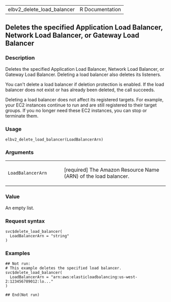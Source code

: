 <table style="width: 100%;">
<tbody>
<tr class="odd">
<td>elbv2_delete_load_balancer</td>
<td style="text-align: right;">R Documentation</td>
</tr>
</tbody>
</table>

## Deletes the specified Application Load Balancer, Network Load Balancer, or Gateway Load Balancer

### Description

Deletes the specified Application Load Balancer, Network Load Balancer,
or Gateway Load Balancer. Deleting a load balancer also deletes its
listeners.

You can't delete a load balancer if deletion protection is enabled. If
the load balancer does not exist or has already been deleted, the call
succeeds.

Deleting a load balancer does not affect its registered targets. For
example, your EC2 instances continue to run and are still registered to
their target groups. If you no longer need these EC2 instances, you can
stop or terminate them.

### Usage

    elbv2_delete_load_balancer(LoadBalancerArn)

### Arguments

<table>
<colgroup>
<col style="width: 35%" />
<col style="width: 65%" />
</colgroup>
<tbody>
<tr class="odd">
<td><code
id="elbv2_delete_load_balancer_:_LoadBalancerArn">LoadBalancerArn</code></td>
<td><p>[required] The Amazon Resource Name (ARN) of the load
balancer.</p></td>
</tr>
</tbody>
</table>

### Value

An empty list.

### Request syntax

    svc$delete_load_balancer(
      LoadBalancerArn = "string"
    )

### Examples

    ## Not run: 
    # This example deletes the specified load balancer.
    svc$delete_load_balancer(
      LoadBalancerArn = "arn:aws:elasticloadbalancing:us-west-2:123456789012:lo..."
    )

    ## End(Not run)
